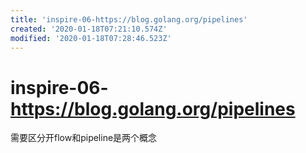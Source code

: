 ```yaml
---
title: 'inspire-06-https://blog.golang.org/pipelines'
created: '2020-01-18T07:21:10.574Z'
modified: '2020-01-18T07:28:46.523Z'
---
```


# inspire-06-https://blog.golang.org/pipelines

需要区分开flow和pipeline是两个概念
